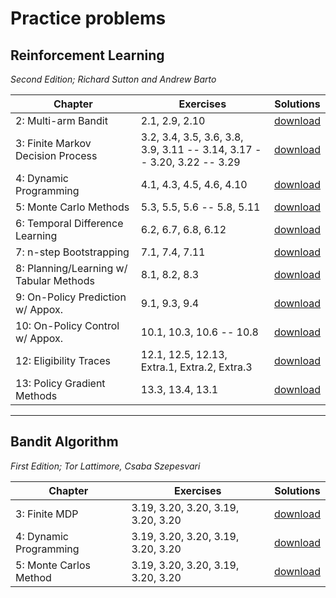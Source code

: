 # Practice problems

## Reinforcement Learning
*Second Edition; Richard Sutton and Andrew Barto*


Chapter | Exercises | Solutions
 --- | --- |  ---
2: Multi-arm Bandit | 2.1, 2.9, 2.10 | [download](https://s3.amazonaws.com/fast-ai-nlp/imdb.tgz)
3: Finite Markov Decision Process | 3.2, 3.4, 3.5, 3.6, 3.8, 3.9, 3.11 -- 3.14, 3.17 -- 3.20, 3.22 -- 3.29 | [download](https://s3.amazonaws.com/fast-ai-nlp/imdb.tgz)
4: Dynamic Programming | 4.1, 4.3, 4.5, 4.6, 4.10 | [download](https://s3.amazonaws.com/fast-ai-nlp/imdb.tgz)
5: Monte Carlo Methods | 5.3, 5.5, 5.6 -- 5.8, 5.11  | [download](https://s3.amazonaws.com/fast-ai-nlp/imdb.tgz)
6: Temporal Difference Learning | 6.2, 6.7, 6.8, 6.12 | [download](https://s3.amazonaws.com/fast-ai-nlp/imdb.tgz)
7: n-step Bootstrapping | 7.1, 7.4, 7.11 | [download](https://s3.amazonaws.com/fast-ai-nlp/imdb.tgz)
8: Planning/Learning w/ Tabular Methods | 8.1, 8.2, 8.3 | [download](https://s3.amazonaws.com/fast-ai-nlp/imdb.tgz)
9: On-Policy Prediction w/ Appox. | 9.1, 9.3, 9.4  | [download](https://s3.amazonaws.com/fast-ai-nlp/imdb.tgz)
10: On-Policy Control w/ Appox. | 10.1, 10.3, 10.6 -- 10.8  | [download](https://s3.amazonaws.com/fast-ai-nlp/imdb.tgz)
12: Eligibility Traces | 12.1, 12.5, 12.13, Extra.1, Extra.2, Extra.3| [download](https://s3.amazonaws.com/fast-ai-nlp/imdb.tgz)
13: Policy Gradient Methods | 13.3, 13.4, 13.1 | [download](https://s3.amazonaws.com/fast-ai-nlp/imdb.tgz)

---

## Bandit Algorithm
*First Edition; Tor Lattimore, Csaba Szepesvari*


Chapter | Exercises | Solutions
 --- | --- |  ---
3: Finite MDP | 3.19, 3.20, 3.20, 3.19, 3.20, 3.20 | [download](https://s3.amazonaws.com/fast-ai-nlp/imdb.tgz)
4: Dynamic Programming | 3.19, 3.20, 3.20, 3.19, 3.20, 3.20 | [download](https://s3.amazonaws.com/fast-ai-nlp/imdb.tgz)
5: Monte Carlos Method | 3.19, 3.20, 3.20, 3.19, 3.20, 3.20 | [download](https://s3.amazonaws.com/fast-ai-nlp/imdb.tgz)

